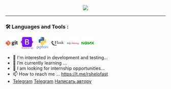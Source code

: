 <div id="header" align="center">
  <img src="https://media.giphy.com/media/f6STU99iupR41SVTLw/giphy.gif" width="150"/>
</div>

---
### :hammer_and_wrench: Languages and Tools :
<div>
<img src="https://github.com/devicons/devicon/blob/master/icons/git/git-original-wordmark.svg" title="git" alt="git" width="40" height="40"/>&nbsp; 
<img src="https://github.com/devicons/devicon/blob/master/icons/bootstrap/bootstrap-original-wordmark.svg" title="bootstrap" alt="bootstrap" width="40" height="40"/>&nbsp;
<img src="https://github.com/devicons/devicon/blob/master/icons/python/python-original-wordmark.svg" title="python" alt="python" width="40" height="40"/>&nbsp;
<img src="https://github.com/devicons/devicon/blob/master/icons/flask/flask-original-wordmark.svg" title="flask" alt="flask" width="40" height="40"/>&nbsp;
<img src="https://github.com/devicons/devicon/blob/master/icons/sqlalchemy/sqlalchemy-original-wordmark.svg" title="sqlalchemy" alt="sqlalchemy" width="40" height="40"/>&nbsp;
<img src="https://github.com/devicons/devicon/blob/master/icons/nginx/nginx-original.svg" title="nginx" alt="nginx" width="40" height="40"/>&nbsp;
</div>

- 👀 I'm interested in development and testing...
- 🌱 I’m currently learning ...
- 💞️ I am looking for internship opportunities...
- 📫 How to reach me ... https://t.me/rshelofast
- <a href="https://telegram.me/share/url?url=<[URL](https://t.me/rshelofast)>&text=<TEXT>">Telegram</a>
  <a href="tg://msg?text=<?php echo urlencode( '<TEXT>' ); ?>&to=<PHONE>">Telegram</a>
<a href="https://telegram.me/rshelofast">Написать автору</a>



